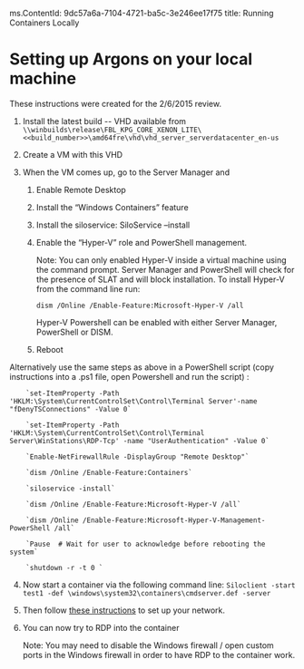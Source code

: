 ﻿ms.ContentId: 9dc57a6a-7104-4721-ba5c-3e246ee17f75 
title: Running Containers Locally

# Setting up Argons on your local machine #

These instructions were created for the 2/6/2015 review.
 
1. Install the latest build -- VHD available from
    `\\winbuilds\release\FBL_KPG_CORE_XENON_LITE\<<build_number>>\amd64fre\vhd\vhd_server_serverdatacenter_en-us`
	
2. Create a VM with this VHD
3. When the VM comes up, go to the Server Manager and
    1.  Enable Remote Desktop
	2.  Install the “Windows Containers” feature
	3.	Install the siloservice: SiloService –install
	4.  Enable the “Hyper-V” role and PowerShell management.
	
		Note: You can only enabled Hyper-V inside a virtual machine using the command prompt.  Server Manager and PowerShell will check for the presence of SLAT and will block installation.  To install Hyper-V from the command line run:
		
			dism /Online /Enable-Feature:Microsoft-Hyper-V /all
			
		Hyper-V Powershell can be enabled with either Server Manager, PowerShell or DISM.
			  
	5.  Reboot

Alternatively use the same steps as above in a PowerShell script (copy instructions into a .ps1 file, open Powershell and run the script) :
	
		`set-ItemProperty -Path 'HKLM:\System\CurrentControlSet\Control\Terminal Server'-name "fDenyTSConnections" -Value 0` 
	
		`set-ItemProperty -Path 'HKLM:\System\CurrentControlSet\Control\Terminal Server\WinStations\RDP-Tcp' -name "UserAuthentication" -Value 0`
	
		`Enable-NetFirewallRule -DisplayGroup "Remote Desktop"` 
	
		`dism /Online /Enable-Feature:Containers` 
	
		`siloservice -install` 
	
		`dism /Online /Enable-Feature:Microsoft-Hyper-V /all` 
	
		`dism /Online /Enable-Feature:Microsoft-Hyper-V-Management-PowerShell /all`
	
		`Pause  # Wait for user to acknowledge before rebooting the system`
	
		`shutdown -r -t 0 `
	

4. Now start a container via the following command line:
   `Siloclient -start test1 -def \windows\system32\containers\cmdserver.def -server`

5. Then follow [these instructions](..\reference\networking.md) to set up your network.

6. You can now try to RDP into the container

	Note: You may need to disable the Windows firewall / open custom ports in the Windows firewall in order to have RDP to the container work.